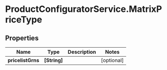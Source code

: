 # ProductConfiguratorService.MatrixPriceType

## Properties

Name | Type | Description | Notes
------------ | ------------- | ------------- | -------------
**pricelistGrns** | **[String]** |  | [optional] 


